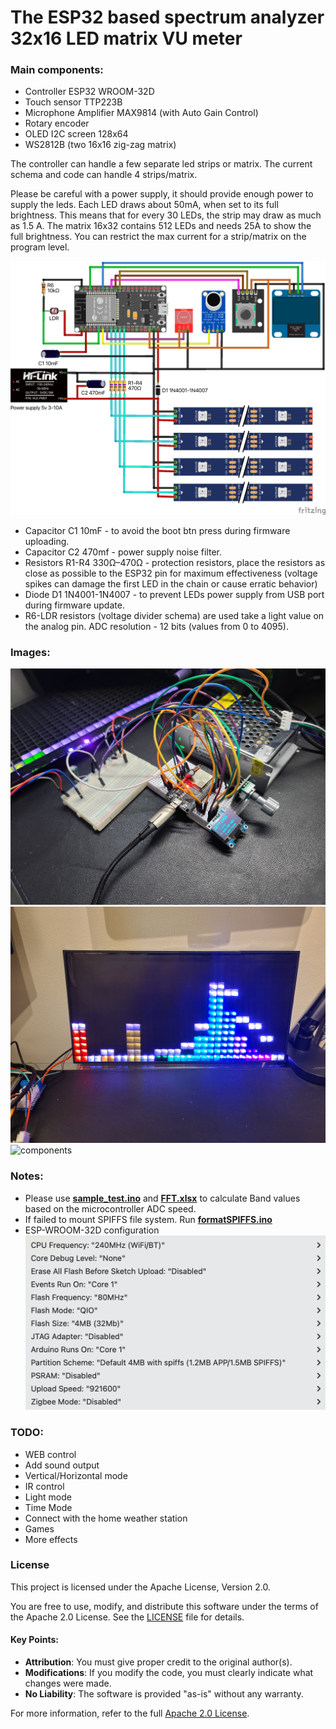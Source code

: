 # The ESP32 based spectrum analyzer 32x16 LED matrix VU meter

### Main components:
 - Controller ESP32 WROOM-32D
 - Touch sensor TTP223B
 - Microphone Amplifier MAX9814 (with Auto Gain Control)
 - Rotary encoder
 - OLED I2C screen 128x64
 - WS2812B (two 16x16 zig-zag matrix) 

The controller can handle a few separate led strips or matrix. 
The current schema and code can handle 4 strips/matrix.

Please be careful with a power supply, it should provide enough power to supply the leds. 
Each LED draws about 50mA, when set to its full brightness. 
This means that for every 30 LEDs, the strip may draw as much as 1.5 A.
The matrix 16x32 contains 512 LEDs and needs 25A to show the full brightness.
You can restrict the max current for a strip/matrix on the program level. 

![Main schema](fritzing/schema.png)

- Capacitor C1 10mF - to avoid the boot btn press during firmware uploading.
- Capacitor C2 470mf - power supply noise filter.
- Resistors R1-R4 330Ω–470Ω - protection resistors, place the resistors as close as possible to the ESP32 pin for maximum effectiveness (voltage spikes can damage the first LED in the chain or cause erratic behavior)  
- Diode D1 1N4001-1N4007 - to prevent LEDs power supply from USB port during firmware update.
- R6-LDR resistors (voltage divider schema) are used take a light value on the analog pin. ADC resolution - 12 bits (values from 0 to 4095). 

### Images: 
![prototype](images/0001.jpg)
![matrix](images/0002.jpg)
![components](images/0003.jpg)

### Notes: 
- Please use **[sample_test.ino](tools/sampleTest/sample_test.ino)** and **[FFT.xlsx](tools/sampleTest/FFT.xlsx)** to calculate Band values based on the microcontroller ADC speed.
- If failed to mount SPIFFS file system. Run **[formatSPIFFS.ino](tools/formatSPIFFS/formatSPIFFS.ino)**
- ESP-WROOM-32D configuration ![configuration](images/0004.png)

### TODO:
- WEB control
- Add sound output
- Vertical/Horizontal mode
- IR control
- Light mode
- Time Mode
- Connect with the home weather station
- Games
- More effects

### License

This project is licensed under the Apache License, Version 2.0.

You are free to use, modify, and distribute this software under the terms of the Apache 2.0 License. See the [LICENSE](LICENSE.txt) file for details.

#### Key Points:
- **Attribution**: You must give proper credit to the original author(s).
- **Modifications**: If you modify the code, you must clearly indicate what changes were made.
- **No Liability**: The software is provided "as-is" without any warranty.

For more information, refer to the full [Apache 2.0 License](https://www.apache.org/licenses/LICENSE-2.0).






